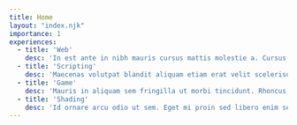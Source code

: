 ```yaml
---
title: Home
layout: "index.njk"
importance: 1
experiences:
  - title: 'Web'
    desc: 'In est ante in nibh mauris cursus mattis molestie a. Cursus euismod quis viverra nibh cras.'
  - title: 'Scripting'
    desc: 'Maecenas volutpat blandit aliquam etiam erat velit scelerisque in. Malesuada fames ac turpis egestas integer eget aliquet. Sit amet commodo nulla facilisi nullam vehicula ipsum a.'
  - title: 'Game'
    desc: 'Mauris in aliquam sem fringilla ut morbi tincidunt. Rhoncus est pellentesque elit ullamcorper. Massa massa ultricies mi quis hendrerit dolor magna. Arcu felis bibendum ut tristique et egestas quis ipsum.'
  - title: 'Shading'
    desc: 'Id ornare arcu odio ut sem. Eget mi proin sed libero enim sed faucibus. Tortor pretium viverra suspendisse potenti nullam ac tortor vitae.'
---
```

